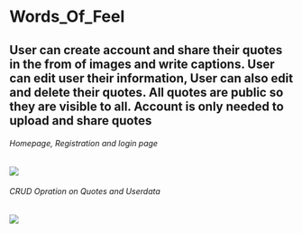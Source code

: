 # Words_Of_Feel

## User can create account and share their quotes in the from of images and write captions. User can edit user their information, User can also edit and delete their quotes. All quotes are public so they are visible to all. Account is only needed to upload and share quotes 

###### Homepage, Registration and login page



![](HomePage.gif)




###### CRUD Opration on Quotes and Userdata



![](Crud.gif)

